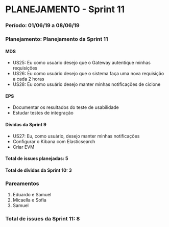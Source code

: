# PLANEJAMENTO - Sprint 11
### Período: 01/06/19 a 08/06/19


### Planejamento: Planejamento da Sprint 11

#### MDS

   * US25: Eu como usuário desejo que o Gateway autentique minhas requisições 
   * US26: Eu como usuário desejo que o sistema faça uma nova requisição a cada 2 horas
   * US28: Eu como usuário desejo manter minhas notificações de ciclone 

#### EPS
   * Documentar os resultados do teste de usabilidade
   * Estudar testes de integração

#### Dívidas da Sprint 9

   * US27: Eu, como usuário, desejo manter minhas notificações
   * Configurar o Kibana com Elasticsearch 
   * Criar EVM


#### Total de issues planejadas: 5
#### Total de dívidas da Sprint 10: 3

### Pareamentos

1. Eduardo e Samuel
2. Micaella e Sofia
3. Samuel

### Total de issues da Sprint 11: 8 
  